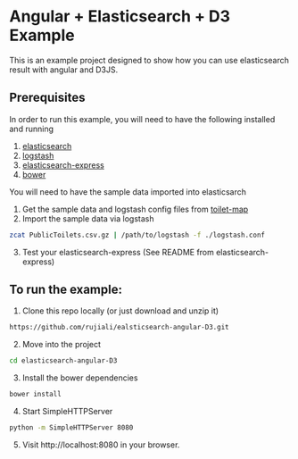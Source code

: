 # Angular + Elasticsearch + D3 Example

This is an example project designed to show how you can use elasticsearch result with angular and D3JS.

## Prerequisites

In order to run this example, you will need to have the following installed and running
  1. [elasticsearch](https://www.elastic.co/products/elasticsearch)
  2. [logstash](https://www.elastic.co/products/logstash)
  3. [elasticsearch-express](https://github.com/rujiali/elasticsearch-express)
  4. [bower](http://bower.io/#install-bower)

You will need to have the sample data imported into elasticsarch
  1. Get the sample data and logstash config files from [toilet-map](https://github.com/elastic/lca2016presentation/tree/master/toilet-map)
  2. Import the sample data via logstash
  
  ```sh
  zcat PublicToilets.csv.gz | /path/to/logstash -f ./logstash.conf
  ```
  
  3. Test your elasticsearch-express (See README from elasticsearch-express)
  

## To run the example:
1. Clone this repo locally (or just download and unzip it)

  ```sh
  https://github.com/rujiali/ealsticsearch-angular-D3.git
  ```

2. Move into the project

  ```sh
  cd elasticsearch-angular-D3
  ```

3. Install the bower dependencies

  ```sh
  bower install
  ```
  
4. Start SimpleHTTPServer 
 
  ```sh
  python -m SimpleHTTPServer 8080
  ```

5. Visit http://localhost:8080 in your browser.
